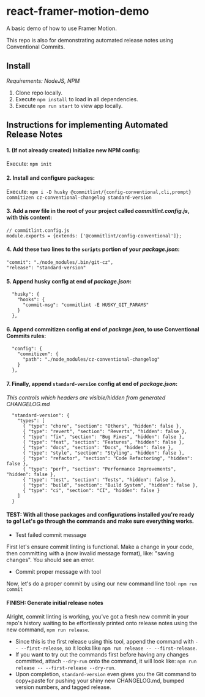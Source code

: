 # react-framer-motion-demo

A basic demo of how to use Framer Motion.

This repo is also for demonstrating automated release notes using Conventional Commits.

## Install

_Requirements: NodeJS, NPM_

1. Clone repo locally.
2. Execute `npm install` to load in all dependencies.
3. Execute `npm run start` to view app locally.

## Instructions for implementing Automated Release Notes

#### 1. (If not already created) Initialize new NPM config:
Execute: `npm init`

#### 2. Install and configure packages:
Execute: `npm i -D husky @commitlint/{config-conventional,cli,prompt} commitizen cz-conventional-changelog standard-version`

#### 3. Add a new file in the root of your project called *commitlint.config.js*, with this content:
```
// commitlint.config.js
module.exports = {extends: ['@commitlint/config-conventional']};
```

#### 4. Add these two lines to the `scripts` portion of your *package.json*:
```
"commit": "./node_modules/.bin/git-cz",
"release": "standard-version"
```

#### 5. Append husky config at end of *package.json*: 
```
  "husky": {
    "hooks": {
      "commit-msg": "commitlint -E HUSKY_GIT_PARAMS"
    }
  },
```

#### 6. Append commitizen config at end of *package.json*, to use Conventional Commits rules:
```
  "config": {
    "commitizen": {
      "path": "./node_modules/cz-conventional-changelog"
    }
  },
```
      
#### 7. Finally, append `standard-version` config at end of *package.json*:
_This controls which headers are visible/hidden from generated CHANGELOG.md_
```
  "standard-version": {
    "types": [
      { "type": "chore", "section": "Others", "hidden": false },
      { "type": "revert", "section": "Reverts", "hidden": false },
      { "type": "fix", "section": "Bug Fixes", "hidden": false },
      { "type": "feat", "section": "Features", "hidden": false },
      { "type": "docs", "section": "Docs", "hidden": false },
      { "type": "style", "section": "Styling", "hidden": false },
      { "type": "refactor", "section": "Code Refactoring", "hidden": false },
      { "type": "perf", "section": "Performance Improvements", "hidden": false },
      { "type": "test", "section": "Tests", "hidden": false },
      { "type": "build", "section": "Build System", "hidden": false },
      { "type": "ci", "section": "CI", "hidden": false }
    ]
  }
``` 

#### TEST: With all those packages and configurations installed you're ready to go! Let's go through the commands and make sure everything works.

- Test failed commit message

First let's ensure commit linting is functional. Make a change in your code, then committing with a (now invalid message format), like: "saving changes". You should see an error.

- Commit proper message with tool

Now, let's do a proper commit by using our new command line tool: `npm run commit`

#### FINISH: Generate initial release notes
Alright, commit linting is working, you've got a fresh new commit in your repo's history waiting to be effortlessly printed onto release notes using the new command, `npm run release`. 
 - Since this is the first release using this tool, append the command with `-- --first-release`, so it looks like `npm run release -- --first-release`. 
 - If you want to try out the commands first before having any changes committed, attach `--dry-run` onto the command, it will look like: `npm run release -- --first-release --dry-run`.
 - Upon completion, `standard-version` even gives you the Git command to copy+paste for pushing your shiny new CHANGELOG.md, bumped version numbers, and tagged release. 
